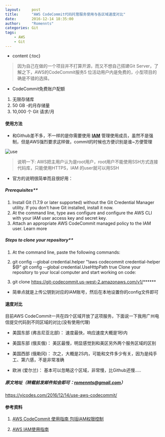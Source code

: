 ```yaml
---
layout:     post
title:      "AWS CodeCommit代码托管服务使用与各区域速度对比"
date:       2016-12-14 18:35:00
author:     "Romennts"
categories: Git
tags:
    - AWS
    - Git
---
```


* content
{:toc}

> 因为自己在做的一个项目并不打算开源，而又不想自己搭建Git Server，了解之下，AWS的CodeCommit服务5 位活动用户内是免费的，小型项目的确是不错的选择。

* CodeCommit免费账户配额

1. 无限存储库
2. 50 GB -的月存储量
3. 10,000 个 Git 请求/月




#### 使用方法

* 和Github差不多，不一样的是你需要使用
**[IAM](https://console.aws.amazon.com/iam/home?#home)** 管理使用成员，虽然不是强制，但是AWS强烈要求这样做，commit的时候也方便识别是谁~方便管理

![use](https://yicodes.com/img/use-aws.png)

> 说明一下: AWS把主用户认为是root用户，root用户不能使用SSH方式连接代码库，只能使用HTTPS，IAM 的user就可以用SSH

* 官方的说明很简单而且很好用：

##### Prerequisites**

1. Install Git (1.7.9 or later supported) without the Git Credential Manager utility. If you don’t have Git installed, install it now.
2. At the command line, type aws configure and configure the AWS CLI with your IAM user access key and secret key.
3. Attach an appropriate AWS CodeCommit managed policy to the IAM user. Learn more

##### Steps to clone your repository**

1. At the command line, paste the following commands:

2. git config --global credential.helper "!aws codecommit credential-helper $@"
git config --global credential.UseHttpPath true
Clone your repository to your local computer and start working on code:

3. git clone https://git-codecommit.us-west-2.amazonaws.com/v1/******


* 简单点就是上传公钥到对应的IAM账号，然后在本地设置你的config文件即可

#### 速度对比

目前AWS CodeCommit一共在四个区域开放了这项服务，下面说一下我用广州电信提交代码到不同区域的对比(没有使用代理)

* 美国东部 (弗吉尼亚北部)： 速度最快，响应速度大概是1秒内

* 美国东部 (俄亥俄)： 美区最慢，明显感觉到和美区另外两个服务区域的区别

* 美国西部 (俄勒冈)： 次之，大概是2S内，可能和文件多少有关，因为是纯手工、第六感，不是非常准确

* 欧洲 (爱尔兰)： 基本可以忽略这个区域，非常慢，比Github还慢.....

##### 原文地址（转载前发邮件知会即可：romennts@gmail.com）
https://yicodes.com/2016/12/14/use-aws-codecommit/

#### 参考资料

1. [AWS CodeCommit 使用指南 包括IAM权限控制]( http://docs.aws.amazon.com/codecommit/latest/userguide/access-permissions.html?icmpid=docs_acc_console_connect#access-permissions-managed-policies)

2. [AWS IAM使用指南](http://docs.aws.amazon.com/zh_cn/IAM/latest/UserGuide/introduction_identity-management.html)
